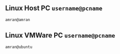 ## Linux Host PC ` username@pcname `
```sh
amran@amran
```
## Linux VMWare PC ` username@pcname `
```sh
amran@ubuntu
```
